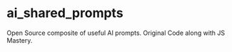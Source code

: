 # ai_shared_prompts
Open Source composite of useful AI prompts. Original Code along with JS Mastery.
